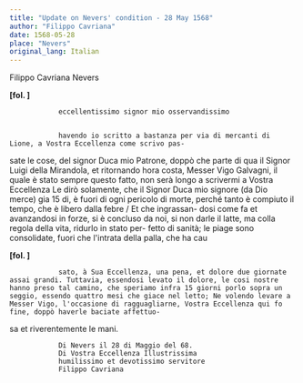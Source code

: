 ```yaml
---
title: "Update on Nevers' condition - 28 May 1568"
author: "Filippo Cavriana"
date: 1568-05-28
place: "Nevers"
original_lang: Italian
---
```


Filippo Cavriana
Nevers



        
            
                
**[fol. ]**


                eccellentissimo signor mio osservandissimo


                havendo io scritto a bastanza per via di mercanti di Lione, a Vostra Eccellenza come scrivo pas-
sate le cose, del signor Duca mio Patrone, doppò che parte di qua il Signor Luigi della Mirandola, et ritornando hora costa, Messer Vigo Galvagni, il quale è stato sempre questo fatto, non serà longo a scrivermi a Vostra Eccellenza Le dirò solamente, che il Signor Duca mio signore (da Dio merce) gia 15 di, è fuori di ogni pericolo di morte, perché tanto è compiuto il tempo, che è libero dalla febre / Et che ingrassan-
dosi come fa et avanzandosi in forze, si è concluso da noi, si non darle il latte, ma colla regola della vita, ridurlo in stato per-
fetto di sanità; le piage sono consolidate, fuori che l'intrata della palla, che ha cau
				
**[fol. ]**


				sato, à Sua Eccellenza, una pena, et dolore due giornate assai grandi. Tuttavia, essendosi levato il dolore, le cosi nostre hanno preso tal camino, che speriamo infra 15 giorni porlo sopra un seggio, essendo quattro mesi che giace nel letto; Ne volendo levare a Messer Vigo, l'occasione di ragguagliarne, Vostra Eccellenza qui fo fine, doppò haverle baciate affettuo-
sa et riverentemente le mani.


                
                Di Nevers il 28 di Maggio del 68.
                Di Vostra Eccellenza Illustrissima
                humilissimo et devotissimo servitore
                Filippo Cavriana
                


            
        
    